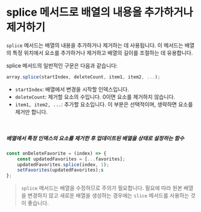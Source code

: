 # splice 메서드로 배열의 내용을 추가하거나 제거하기

`splice` 메서드는 배열의 내용을 추가하거나 제거하는 데 사용됩니다. 이 메서드는 배열의 특정 위치에서 요소를 추가하거나 제거하고 배열의 길이를 조절하는 데 유용합니다.

splice 메서드의 일반적인 구문은 다음과 같습니다:

```js
array.splice(startIndex, deleteCount, item1, item2, ...);
```

- `startIndex`: 배열에서 변경을 시작할 인덱스입니다.
- `deleteCount`: 제거할 요소의 수입니다. 0이면 요소를 제거하지 않습니다.
- `item1, item2, ...`: 추가할 요소입니다. 이 부분은 선택적이며, 생략하면 요소를 제거만 합니다.

<br>

##### 배열에서 특정 인덱스의 요소를 제거한 후 업데이트된 배열을 상태로 설정하는 함수

```js
const onDeleteFavorite = (index) => {
    const updatedFavorites = [...favorites];
    updatedFavorites.splice(index, 1);
    setFavorites(updatedFavorites);s
};
```

> `splice` 메서드는 배열을 수정하므로 주의가 필요합니다. 필요에 따라 원본 배열을 변경하지 않고 새로운 배열을 생성하는 경우에는 `slice` 메서드를 사용하는 것이 좋습니다.
